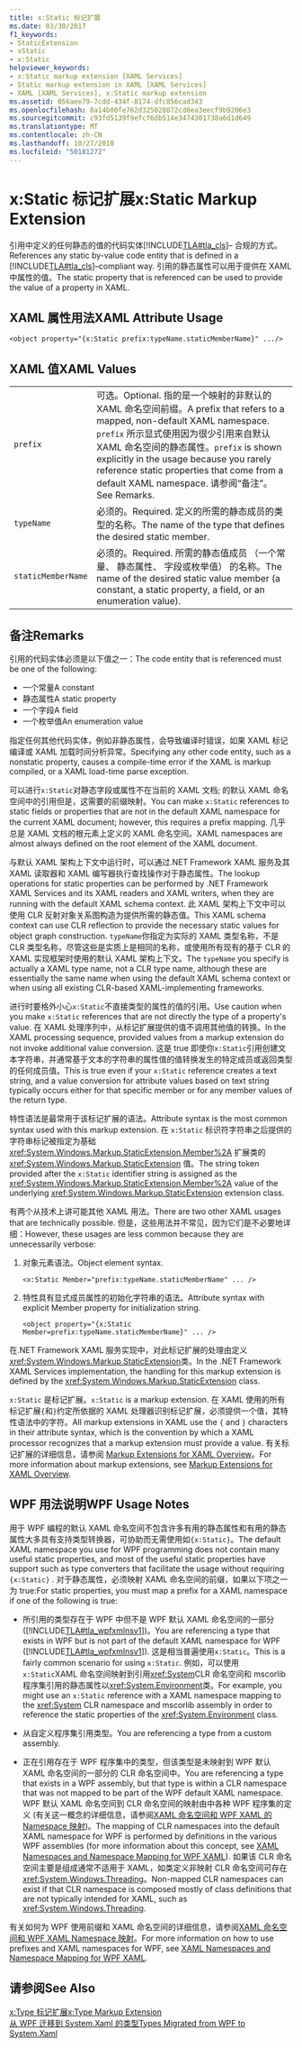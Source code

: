 ```yaml
---
title: x:Static 标记扩展
ms.date: 03/30/2017
f1_keywords:
- StaticExtension
- xStatic
- x:Static
helpviewer_keywords:
- x:Static markup extension [XAML Services]
- Static markup extension in XAML [XAML Services]
- XAML [XAML Services], x:Static markup extension
ms.assetid: 056aee79-7cdd-434f-8174-dfc856cad343
ms.openlocfilehash: 8a14b00fe762d325028072cd0ea3eecf9b9206e3
ms.sourcegitcommit: c93fd5139f9efcf6db514e3474301738a6d1d649
ms.translationtype: MT
ms.contentlocale: zh-CN
ms.lasthandoff: 10/27/2018
ms.locfileid: "50181272"
---
```

# <a name="xstatic-markup-extension"></a><span data-ttu-id="2b573-102">x:Static 标记扩展</span><span class="sxs-lookup"><span data-stu-id="2b573-102">x:Static Markup Extension</span></span>
<span data-ttu-id="2b573-103">引用中定义的任何静态的值的代码实体[!INCLUDE[TLA#tla_cls](../../../includes/tlasharptla-cls-md.md)]– 合规的方式。</span><span class="sxs-lookup"><span data-stu-id="2b573-103">References any static by-value code entity that is defined in a [!INCLUDE[TLA#tla_cls](../../../includes/tlasharptla-cls-md.md)]–compliant way.</span></span> <span data-ttu-id="2b573-104">引用的静态属性可以用于提供在 XAML 中属性的值。</span><span class="sxs-lookup"><span data-stu-id="2b573-104">The static property that is referenced can be used to provide the value of a property in XAML.</span></span>  
  
## <a name="xaml-attribute-usage"></a><span data-ttu-id="2b573-105">XAML 属性用法</span><span class="sxs-lookup"><span data-stu-id="2b573-105">XAML Attribute Usage</span></span>  
  
```xaml  
<object property="{x:Static prefix:typeName.staticMemberName}" .../>  
```  
  
## <a name="xaml-values"></a><span data-ttu-id="2b573-106">XAML 值</span><span class="sxs-lookup"><span data-stu-id="2b573-106">XAML Values</span></span>  
  
| | |  
|-|-|  
|`prefix`|<span data-ttu-id="2b573-107">可选。</span><span class="sxs-lookup"><span data-stu-id="2b573-107">Optional.</span></span> <span data-ttu-id="2b573-108">指的是一个映射的非默认的 XAML 命名空间前缀。</span><span class="sxs-lookup"><span data-stu-id="2b573-108">A prefix that refers to a mapped, non-default XAML namespace.</span></span> <span data-ttu-id="2b573-109">`prefix` 所示显式使用因为很少引用来自默认 XAML 命名空间的静态属性。</span><span class="sxs-lookup"><span data-stu-id="2b573-109">`prefix` is shown explicitly in the usage because you rarely reference static properties that come from a default XAML namespace.</span></span> <span data-ttu-id="2b573-110">请参阅“备注”。</span><span class="sxs-lookup"><span data-stu-id="2b573-110">See Remarks.</span></span>|  
|`typeName`|<span data-ttu-id="2b573-111">必须的。</span><span class="sxs-lookup"><span data-stu-id="2b573-111">Required.</span></span> <span data-ttu-id="2b573-112">定义的所需的静态成员的类型的名称。</span><span class="sxs-lookup"><span data-stu-id="2b573-112">The name of the type that defines the desired static member.</span></span>|  
|`staticMemberName`|<span data-ttu-id="2b573-113">必须的。</span><span class="sxs-lookup"><span data-stu-id="2b573-113">Required.</span></span> <span data-ttu-id="2b573-114">所需的静态值成员 （一个常量、 静态属性、 字段或枚举值） 的名称。</span><span class="sxs-lookup"><span data-stu-id="2b573-114">The name of the desired static value member (a constant, a static property, a field, or an enumeration value).</span></span>|  
  
## <a name="remarks"></a><span data-ttu-id="2b573-115">备注</span><span class="sxs-lookup"><span data-stu-id="2b573-115">Remarks</span></span>  

<span data-ttu-id="2b573-116">引用的代码实体必须是以下值之一：</span><span class="sxs-lookup"><span data-stu-id="2b573-116">The code entity that is referenced must be one of the following:</span></span>  
  
-   <span data-ttu-id="2b573-117">一个常量</span><span class="sxs-lookup"><span data-stu-id="2b573-117">A constant</span></span>  
-   <span data-ttu-id="2b573-118">静态属性</span><span class="sxs-lookup"><span data-stu-id="2b573-118">A static property</span></span>  
-   <span data-ttu-id="2b573-119">一个字段</span><span class="sxs-lookup"><span data-stu-id="2b573-119">A field</span></span>  
-   <span data-ttu-id="2b573-120">一个枚举值</span><span class="sxs-lookup"><span data-stu-id="2b573-120">An enumeration value</span></span>

<span data-ttu-id="2b573-121">指定任何其他代码实体，例如非静态属性，会导致编译时错误，如果 XAML 标记编译或 XAML 加载时间分析异常。</span><span class="sxs-lookup"><span data-stu-id="2b573-121">Specifying any other code entity, such as a nonstatic property, causes a compile-time error if the XAML is markup compiled, or a XAML load-time parse exception.</span></span>  

<span data-ttu-id="2b573-122">可以进行`x:Static`对静态字段或属性不在当前的 XAML 文档; 的默认 XAML 命名空间中的引用但是，这需要的前缀映射。</span><span class="sxs-lookup"><span data-stu-id="2b573-122">You can make `x:Static` references to static fields or properties that are not in the default XAML namespace for the current XAML document; however, this requires a prefix mapping.</span></span> <span data-ttu-id="2b573-123">几乎总是 XAML 文档的根元素上定义的 XAML 命名空间。</span><span class="sxs-lookup"><span data-stu-id="2b573-123">XAML namespaces are almost always defined on the root element of the XAML document.</span></span>  

<span data-ttu-id="2b573-124">与默认 XAML 架构上下文中运行时，可以通过.NET Framework XAML 服务及其 XAML 读取器和 XAML 编写器执行查找操作对于静态属性。</span><span class="sxs-lookup"><span data-stu-id="2b573-124">The lookup operations for static properties can be performed by .NET Framework XAML Services and its XAML readers and XAML writers, when they are running with the default XAML schema context.</span></span> <span data-ttu-id="2b573-125">此 XAML 架构上下文中可以使用 CLR 反射对象关系图构造为提供所需的静态值。</span><span class="sxs-lookup"><span data-stu-id="2b573-125">This XAML schema context can use CLR reflection to provide the necessary static values for object graph construction.</span></span> <span data-ttu-id="2b573-126">`typeName`你指定为实际的 XAML 类型名称，不是 CLR 类型名称，尽管这些是实质上是相同的名称，或使用所有现有的基于 CLR 的 XAML 实现框架时使用的默认 XAML 架构上下文。</span><span class="sxs-lookup"><span data-stu-id="2b573-126">The `typeName` you specify is actually a XAML type name, not a CLR type name, although these are essentially the same name when using the default XAML schema context or when using all existing CLR-based XAML-implementing frameworks.</span></span>  

<span data-ttu-id="2b573-127">进行时要格外小心`x:Static`不直接类型的属性的值的引用。</span><span class="sxs-lookup"><span data-stu-id="2b573-127">Use caution when you make `x:Static` references that are not directly the type of a property's value.</span></span> <span data-ttu-id="2b573-128">在 XAML 处理序列中，从标记扩展提供的值不调用其他值的转换。</span><span class="sxs-lookup"><span data-stu-id="2b573-128">In the XAML processing sequence, provided values from a markup extension do not invoke additional value conversion.</span></span> <span data-ttu-id="2b573-129">这是 true 即使你`x:Static`引用创建文本字符串，并通常基于文本的字符串的属性值的值转换发生的特定成员或返回类型的任何成员值。</span><span class="sxs-lookup"><span data-stu-id="2b573-129">This is true even if your `x:Static` reference creates a text string, and a value conversion for attribute values based on text string typically occurs either for that specific member or for any member values of the return type.</span></span>  

<span data-ttu-id="2b573-130">特性语法是最常用于该标记扩展的语法。</span><span class="sxs-lookup"><span data-stu-id="2b573-130">Attribute syntax is the most common syntax used with this markup extension.</span></span> <span data-ttu-id="2b573-131">在 `x:Static` 标识符字符串之后提供的字符串标记被指定为基础 <xref:System.Windows.Markup.StaticExtension.Member%2A> 扩展类的 <xref:System.Windows.Markup.StaticExtension> 值。</span><span class="sxs-lookup"><span data-stu-id="2b573-131">The string token provided after the `x:Static` identifier string is assigned as the <xref:System.Windows.Markup.StaticExtension.Member%2A> value of the underlying <xref:System.Windows.Markup.StaticExtension> extension class.</span></span>  

<span data-ttu-id="2b573-132">有两个从技术上讲可能其他 XAML 用法。</span><span class="sxs-lookup"><span data-stu-id="2b573-132">There are two other XAML usages that are technically possible.</span></span> <span data-ttu-id="2b573-133">但是，这些用法并不常见，因为它们是不必要地详细：</span><span class="sxs-lookup"><span data-stu-id="2b573-133">However, these usages are less common because they are unnecessarily verbose:</span></span>  

1.  <span data-ttu-id="2b573-134">对象元素语法。</span><span class="sxs-lookup"><span data-stu-id="2b573-134">Object element syntax.</span></span>

    ```xaml
    <x:Static Member="prefix:typeName.staticMemberName" ... />
    ```

2.  <span data-ttu-id="2b573-135">特性具有显式成员属性的初始化字符串的语法。</span><span class="sxs-lookup"><span data-stu-id="2b573-135">Attribute syntax with explicit Member property for initialization string.</span></span>

    ```xaml
    <object property="{x:Static Member=prefix:typeName.staticMemberName}" ... />
    ```

<span data-ttu-id="2b573-136">在.NET Framework XAML 服务实现中，对此标记扩展的处理由定义<xref:System.Windows.Markup.StaticExtension>类。</span><span class="sxs-lookup"><span data-stu-id="2b573-136">In the .NET Framework XAML Services implementation, the handling for this markup extension is defined by the <xref:System.Windows.Markup.StaticExtension> class.</span></span>  

<span data-ttu-id="2b573-137">`x:Static` 是标记扩展。</span><span class="sxs-lookup"><span data-stu-id="2b573-137">`x:Static` is a markup extension.</span></span> <span data-ttu-id="2b573-138">在 XAML 使用的所有标记扩展`{`和`}`约定所依据的 XAML 处理器识别标记扩展，必须提供一个值，其特性语法中的字符。</span><span class="sxs-lookup"><span data-stu-id="2b573-138">All markup extensions in XAML use the `{` and `}` characters in their attribute syntax, which is the convention by which a XAML processor recognizes that a markup extension must provide a value.</span></span> <span data-ttu-id="2b573-139">有关标记扩展的详细信息，请参阅 [Markup Extensions for XAML Overview](../../../docs/framework/xaml-services/markup-extensions-for-xaml-overview.md)。</span><span class="sxs-lookup"><span data-stu-id="2b573-139">For more information about markup extensions, see [Markup Extensions for XAML Overview](../../../docs/framework/xaml-services/markup-extensions-for-xaml-overview.md).</span></span>  
  
## <a name="wpf-usage-notes"></a><span data-ttu-id="2b573-140">WPF 用法说明</span><span class="sxs-lookup"><span data-stu-id="2b573-140">WPF Usage Notes</span></span>  
 <span data-ttu-id="2b573-141">用于 WPF 编程的默认 XAML 命名空间不包含许多有用的静态属性和有用的静态属性大多具有支持类型转换器，可协助而无需使用如`{x:Static}`。</span><span class="sxs-lookup"><span data-stu-id="2b573-141">The default XAML namespace you use for WPF programming does not contain many useful static properties, and most of the useful static properties have support such as type converters that facilitate the usage without requiring `{x:Static}` .</span></span> <span data-ttu-id="2b573-142">对于静态属性，必须映射 XAML 命名空间的前缀，如果以下项之一为 true:</span><span class="sxs-lookup"><span data-stu-id="2b573-142">For static properties, you must map a prefix for a XAML namespace if one of the following is true:</span></span>  
  
-   <span data-ttu-id="2b573-143">所引用的类型存在于 WPF 中但不是 WPF 默认 XAML 命名空间的一部分 ([!INCLUDE[TLA#tla_wpfxmlnsv1](../../../includes/tlasharptla-wpfxmlnsv1-md.md)])。</span><span class="sxs-lookup"><span data-stu-id="2b573-143">You are referencing a type that exists in WPF but is not part of the default XAML namespace for WPF ([!INCLUDE[TLA#tla_wpfxmlnsv1](../../../includes/tlasharptla-wpfxmlnsv1-md.md)]).</span></span> <span data-ttu-id="2b573-144">这是相当普遍使用`x:Static`。</span><span class="sxs-lookup"><span data-stu-id="2b573-144">This is a fairly common scenario for using `x:Static`.</span></span> <span data-ttu-id="2b573-145">例如，可以使用`x:Static`XAML 命名空间映射到引用<xref:System>CLR 命名空间和 mscorlib 程序集引用的静态属性以<xref:System.Environment>类。</span><span class="sxs-lookup"><span data-stu-id="2b573-145">For example, you might use an `x:Static` reference with a XAML namespace mapping to the <xref:System> CLR namespace and mscorlib assembly in order to reference the static properties of the <xref:System.Environment> class.</span></span>  
  
-   <span data-ttu-id="2b573-146">从自定义程序集引用类型。</span><span class="sxs-lookup"><span data-stu-id="2b573-146">You are referencing a type from a custom assembly.</span></span>  
  
-   <span data-ttu-id="2b573-147">正在引用存在于 WPF 程序集中的类型，但该类型是未映射到 WPF 默认 XAML 命名空间的一部分的 CLR 命名空间中。</span><span class="sxs-lookup"><span data-stu-id="2b573-147">You are referencing a type that exists in a WPF assembly, but that type is within a CLR namespace that was not mapped to be part of the WPF default XAML namespace.</span></span> <span data-ttu-id="2b573-148">WPF 默认 XAML 命名空间到 CLR 命名空间的映射由中各种 WPF 程序集的定义 (有关这一概念的详细信息，请参阅[XAML 命名空间和 WPF XAML 的 Namespace 映射](../../../docs/framework/wpf/advanced/xaml-namespaces-and-namespace-mapping-for-wpf-xaml.md))。</span><span class="sxs-lookup"><span data-stu-id="2b573-148">The mapping of CLR namespaces into the default XAML namespace for WPF is performed by definitions in the various WPF assemblies (for more information about this concept, see [XAML Namespaces and Namespace Mapping for WPF XAML](../../../docs/framework/wpf/advanced/xaml-namespaces-and-namespace-mapping-for-wpf-xaml.md)).</span></span> <span data-ttu-id="2b573-149">如果该 CLR 命名空间主要是组成通常不适用于 XAML，如类定义非映射 CLR 命名空间可存在<xref:System.Windows.Threading>。</span><span class="sxs-lookup"><span data-stu-id="2b573-149">Non-mapped CLR namespaces can exist if that CLR namespace is composed mostly of class definitions that are not typically intended for XAML, such as <xref:System.Windows.Threading>.</span></span>  
  
 <span data-ttu-id="2b573-150">有关如何为 WPF 使用前缀和 XAML 命名空间的详细信息，请参阅[XAML 命名空间和 WPF XAML Namespace 映射](../../../docs/framework/wpf/advanced/xaml-namespaces-and-namespace-mapping-for-wpf-xaml.md)。</span><span class="sxs-lookup"><span data-stu-id="2b573-150">For more information on how to use prefixes and XAML namespaces for WPF, see [XAML Namespaces and Namespace Mapping for WPF XAML](../../../docs/framework/wpf/advanced/xaml-namespaces-and-namespace-mapping-for-wpf-xaml.md).</span></span>  
  
## <a name="see-also"></a><span data-ttu-id="2b573-151">请参阅</span><span class="sxs-lookup"><span data-stu-id="2b573-151">See Also</span></span>  
 [<span data-ttu-id="2b573-152">x:Type 标记扩展</span><span class="sxs-lookup"><span data-stu-id="2b573-152">x:Type Markup Extension</span></span>](../../../docs/framework/xaml-services/x-type-markup-extension.md)  
 [<span data-ttu-id="2b573-153">从 WPF 迁移到 System.Xaml 的类型</span><span class="sxs-lookup"><span data-stu-id="2b573-153">Types Migrated from WPF to System.Xaml</span></span>](../../../docs/framework/xaml-services/types-migrated-from-wpf-to-system-xaml.md)

